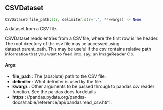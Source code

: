## CSVDataset
```python
CSVDataset(file_path:str, delimiter:str=',', **kwargs) -> None
```
A dataset from a CSV file.

CSVDataset reads entries from a CSV file, where the first row is the header. The root directory of the csv file
may be accessed using dataset.parent_path. This may be useful if the csv contains relative path information
that you want to feed into, say, an ImageReader Op.


#### Args:

* **file_path** :  The (absolute) path to the CSV file.
* **delimiter** :  What delimiter is used by the file.
* **kwargs** :  Other arguments to be passed through to pandas csv reader function. See the pandas docs for details
* **https** : //pandas.pydata.org/pandas-docs/stable/reference/api/pandas.read_csv.html.
